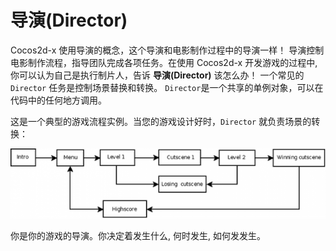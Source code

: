 # 导演(Director)

Cocos2d-x 使用导演的概念，这个导演和电影制作过程中的导演一样！ 导演控制电影制作流程，指导团队完成各项任务。在使用 Cocos2d-x 开发游戏的过程中, 你可以认为自己是执行制片人，告诉 __导演(Director)__ 该怎么办！ 一个常见的 `Director` 任务是控制场景替换和转换。 `Director`是一个共享的单例对象，可以在代码中的任何地方调用。

这是一个典型的游戏流程实例。当您的游戏设计好时，`Director` 就负责场景的转换：

![](../../en/basic_concepts/basic_concepts-img/scenes.png "")

你是你的游戏的导演。你决定着发生什么, 何时发生, 如何发发生。
